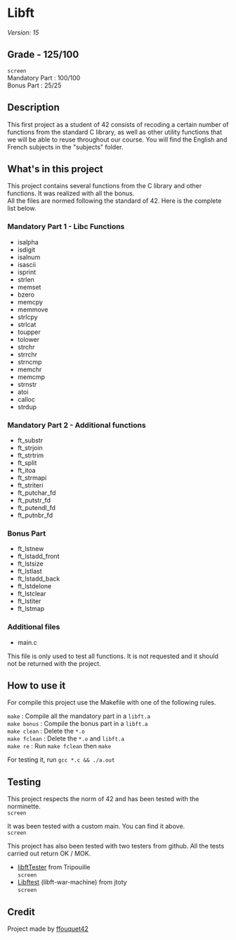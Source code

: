# Libft

*Version: 15*

## Grade - 125/100

`screen`  
Mandatory Part : 100/100  
Bonus Part : 25/25

## Description

This first project as a student of 42 consists of recoding a certain number of functions from the standard C library, as well as other utility functions that we will be able to reuse throughout our course. You will find the English and French subjects in the "subjects" folder.

## What's in this project

This project contains several functions from the C library and other functions. It was realized with all the bonus.  
All the files are normed following the standard of 42. Here is the complete list below.

### Mandatory Part 1 - Libc Functions

* isalpha
* isdigit
* isalnum
* isascii
* isprint
* strlen
* memset
* bzero
* memcpy
* memmove
* strlcpy
* strlcat
* toupper
* tolower
* strchr
* strrchr
* strncmp
* memchr
* memcmp
* strnstr
* atoi
* calloc
* strdup

### Mandatory Part 2 - Additional functions

* ft_substr
* ft_strjoin
* ft_strtrim
* ft_split
* ft_itoa
* ft_strmapi
* ft_striteri
* ft_putchar_fd
* ft_putstr_fd
* ft_putendl_fd
* ft_putnbr_fd

### Bonus Part

* ft_lstnew
* ft_lstadd_front
* ft_lstsize
* ft_lstlast
* ft_lstadd_back
* ft_lstdelone
* ft_lstclear
* ft_lstiter
* ft_lstmap

### Additional files

* main.c

This file is only used to test all functions. It is not requested and it should not be returned with the project.

## How to use it

For compile this project use the Makefile with one of the following rules.

`make` : Compile all the mandatory part in a `libft.a`  
`make bonus` : Compile the bonus part in a `libft.a`  
`make clean` : Delete the `*.o`  
`make fclean` : Delete the `*.o` and `libft.a`  
`make re` : Run `make fclean` then `make`  

For testing it, run `gcc *.c && ./a.out`

## Testing

This project respects the norm of 42 and has been tested with the norminette.  
`screen`  

It was been tested with a custom main. You can find it above.  
`screen`

This project has also been tested with two testers from github. All the tests carried out return OK / MOK.

* [libftTester](https://github.com/Tripouille/libftTester) from Tripouille  
`screen`  
* [Libftest](https://github.com/jtoty/Libftest) (libft-war-machine) from jtoty  
`screen`  

## Credit

Project made by [ffouquet42](https://github.com/ffouquet42)